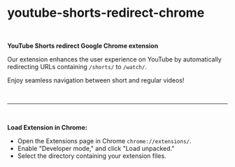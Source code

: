# youtube-shorts-redirect-chrome

</br>

**YouTube Shorts redirect Google Chrome extension**

Our extension enhances the user experience on YouTube by automatically redirecting URLs containing `/shorts/` to `/watch/`.

Enjoy seamless navigation between short and regular videos!

</br>

---

</br>

**Load Extension in Chrome:**

- Open the Extensions page in Chrome `chrome://extensions/`.
- Enable "Developer mode," and click "Load unpacked."
- Select the directory containing your extension files.
